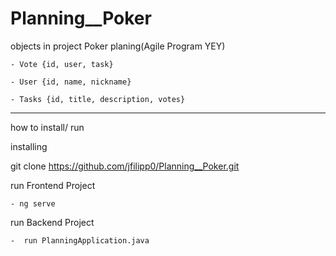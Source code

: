 # Planning__Poker

objects in project Poker planing(Agile Program YEY)

    - Vote {id, user, task}

    - User {id, name, nickname}

    - Tasks {id, title, description, votes}

---------
how to install/ run

installing

git clone https://github.com/jfilipp0/Planning__Poker.git

run Frontend Project 

    - ng serve 

run Backend Project

    -  run PlanningApplication.java 

